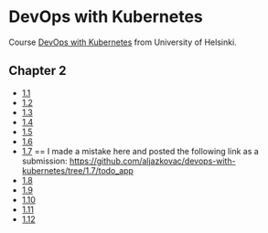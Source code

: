 # DevOps with Kubernetes

Course [DevOps with Kubernetes](https://courses.mooc.fi/org/uh-cs/courses/devops-with-kubernetes) from University of Helsinki.

## Chapter 2

- [1.1](https://github.com/aljazkovac/devops-with-kubernetes/tree/1.1/log_output)
- [1.2](https://github.com/aljazkovac/devops-with-kubernetes/tree/1.2/todo_app)
- [1.3](https://github.com/aljazkovac/devops-with-kubernetes/tree/1.3/log_output)
- [1.4](https://github.com/aljazkovac/devops-with-kubernetes/tree/1.4/todo_app)
- [1.5](https://github.com/aljazkovac/devops-with-kubernetes/tree/1.5/todo_app)
- [1.6](https://github.com/aljazkovac/devops-with-kubernetes/tree/1.6/todo_app)
- [1.7](https://github.com/aljazkovac/devops-with-kubernetes/tree/1.7/log_output) == I made a mistake here and posted the following link as a submission: <https://github.com/aljazkovac/devops-with-kubernetes/tree/1.7/todo_app>
- [1.8](https://github.com/aljazkovac/devops-with-kubernetes/tree/1.8/todo_app)
- [1.9](https://github.com/aljazkovac/devops-with-kubernetes/tree/1.9/pingpong)
- [1.10](https://github.com/aljazkovac/devops-with-kubernetes/tree/1.10/log_output)
- [1.11](https://github.com/aljazkovac/devops-with-kubernetes/tree/1.11)
- [1.12](https://github.com/aljazkovac/devops-with-kubernetes/tree/1.12/todo_app)
